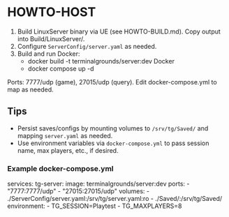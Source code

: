 # HOWTO-HOST

1) Build LinuxServer binary via UE (see HOWTO-BUILD.md). Copy output into Build/LinuxServer/.
2) Configure `ServerConfig/server.yaml` as needed.
3) Build and run Docker:
   - docker build -t terminalgrounds/server:dev Docker
   - docker compose up -d

Ports: 7777/udp (game), 27015/udp (query). Edit docker-compose.yml to map as needed.

## Tips

- Persist saves/configs by mounting volumes to `/srv/tg/Saved/` and mapping `server.yaml` as needed.
- Use environment variables via `docker-compose.yml` to pass session name, max players, etc., if desired.
 
### Example docker-compose.yml

services:
   tg-server:
      image: terminalgrounds/server:dev
      ports:
         - "7777:7777/udp"
         - "27015:27015/udp"
      volumes:
         - ./ServerConfig/server.yaml:/srv/tg/server.yaml:ro
         - ./Saved/:/srv/tg/Saved/
      environment:
         - TG_SESSION=Playtest
         - TG_MAXPLAYERS=8
 
